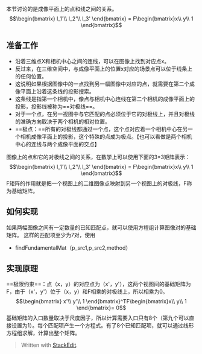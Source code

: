 本节讨论的是成像平面上的点和线之间的关系。
$$\begin{bmatrix}
l_1'\\ l_2'\\ l_3'
\end{bmatrix} = F\begin{bmatrix}x\\ y\\ 1
\end{bmatrix}$$
## 准备工作
- 沿着三维点X和相机中心之间的连线，可以在图像上找到对应点x。
- 反过来，在三维空间中，与成像平面上的位置x对应的场景点可以位于线条上的任何位置。
- 这说明如果根据图像中的一点找到另一幅图像中对应的点，就需要在第二个成像平面上沿着这条线的投影搜索。
- 这条线是指第一个相机中，像点与相机中心连线在第二个相机的成像平面上的投影，投影线被称为==对极线==。
- 对于一个点，在另一视图中与它匹配的点必须位于它的对极线上，并且对极线的准确方向取决于两个相机的相对位置。
- ==极点：==所有的对极线都通过一个点，这个点对应着一个相机中心在另一个相机成像平面上的投影，这个特殊的点成为极点。【也可以看做是两个相机中心的连线与两个成像平面的交点】

图像上的点和它的对极线之间的关系，在数学上可以使用下面的3*3矩阵表示：
$$\begin{bmatrix}
l_1'\\ l_2'\\ l_3'
\end{bmatrix} = F\begin{bmatrix}x\\ y\\ 1
\end{bmatrix}$$
F矩阵的作用就是把一个视图上的二维图像点映射到另一个视图上的对极线，F称为基础矩阵。
## 如何实现
如果两幅图像之间有一定数量的已知匹配点，就可以使用方程组计算图像对的基础矩阵。
这样的匹配项至少为7对，使用
- findFundamentalMat（p_src1,p_src2,method）
## 实现原理
==极限约束==：点（x，y）的对应点为（x'，y'），这两个视图间的基础矩阵为F，由于（x'，y'）位于（x，y）和F相乘的对极线上，所以相乘为0。
$$\begin{bmatrix}
x'\\ y'\\ 1
\end{bmatrix}^TF\begin{bmatrix}x\\ y\\ 1
\end{bmatrix}= 0$$
基础矩阵的入口数量取决于尺度因子，所以计算需要入口只有8个（第九个可以直接设置为1）。每个匹配项产生一个方程式。有了8个已知匹配项，就可以通过线形方程组求解，计算出整个矩阵。
> Written with [StackEdit](https://stackedit.io/).
<!--stackedit_data:
eyJoaXN0b3J5IjpbLTQ4MzUxODA3NSwtNDkxNTMwMDE2LDM3NT
ExMTQwOV19
-->